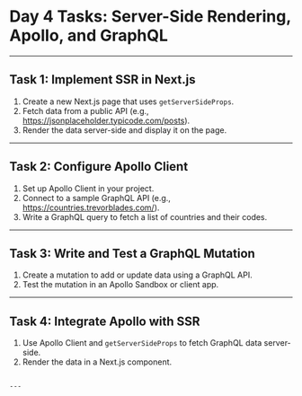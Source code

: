 
# Day 4 Tasks: Server-Side Rendering, Apollo, and GraphQL

---

## Task 1: Implement SSR in Next.js
1. Create a new Next.js page that uses `getServerSideProps`.
2. Fetch data from a public API (e.g., https://jsonplaceholder.typicode.com/posts).
3. Render the data server-side and display it on the page.

---

## Task 2: Configure Apollo Client
1. Set up Apollo Client in your project.
2. Connect to a sample GraphQL API (e.g., https://countries.trevorblades.com/).
3. Write a GraphQL query to fetch a list of countries and their codes.

---

## Task 3: Write and Test a GraphQL Mutation
1. Create a mutation to add or update data using a GraphQL API.
2. Test the mutation in an Apollo Sandbox or client app.

---

## Task 4: Integrate Apollo with SSR
1. Use Apollo Client and `getServerSideProps` to fetch GraphQL data server-side.
2. Render the data in a Next.js component.
```

---

